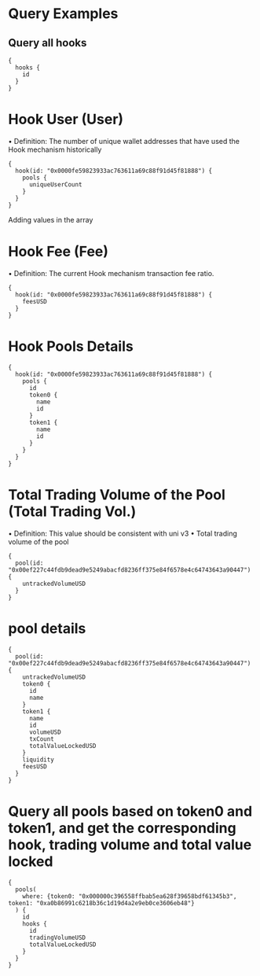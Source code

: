# Query Examples

## Query all hooks

```
{
  hooks {
    id
  }
}
```

# Hook User (User)

• Definition: The number of unique wallet addresses that have used the Hook mechanism historically

```
{
  hook(id: "0x0000fe59823933ac763611a69c88f91d45f81888") {
    pools {
      uniqueUserCount
    }
  }
}
```

Adding values ​​in the array

# Hook Fee (Fee)

• Definition: The current Hook mechanism transaction fee ratio.

```
{
  hook(id: "0x0000fe59823933ac763611a69c88f91d45f81888") {
    feesUSD
  }
}
```

# Hook Pools Details

```
{
  hook(id: "0x0000fe59823933ac763611a69c88f91d45f81888") {
    pools {
      id
      token0 {
        name
        id
      }
      token1 {
        name
        id
      }
    }
  }
}
```

# Total Trading Volume of the Pool (Total Trading Vol.)

• Definition: This value should be consistent with uni v3
• Total trading volume of the pool

```
{
  pool(id: "0x00ef227c44fdb9dead9e5249abacfd8236ff375e84f6578e4c64743643a90447") {
    untrackedVolumeUSD
  }
}
```

# pool details

```
{
  pool(id: "0x00ef227c44fdb9dead9e5249abacfd8236ff375e84f6578e4c64743643a90447") {
    untrackedVolumeUSD
    token0 {
      id
      name
    }
    token1 {
      name
      id
      volumeUSD
      txCount
      totalValueLockedUSD
    }
    liquidity
    feesUSD
  }
}
```

# Query all pools based on token0 and token1, and get the corresponding hook, trading volume and total value locked

```
{
  pools(
    where: {token0: "0x000000c396558ffbab5ea628f39658bdf61345b3", token1: "0xa0b86991c6218b36c1d19d4a2e9eb0ce3606eb48"}
  ) {
    id
    hooks {
      id
      tradingVolumeUSD
      totalValueLockedUSD
    }
  }
}
```
